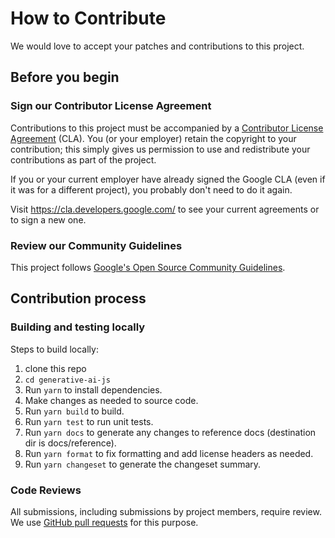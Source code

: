 # How to Contribute

We would love to accept your patches and contributions to this project.

## Before you begin

### Sign our Contributor License Agreement

Contributions to this project must be accompanied by a
[Contributor License Agreement](https://cla.developers.google.com/about) (CLA).
You (or your employer) retain the copyright to your contribution; this simply
gives us permission to use and redistribute your contributions as part of the
project.

If you or your current employer have already signed the Google CLA (even if it
was for a different project), you probably don't need to do it again.

Visit <https://cla.developers.google.com/> to see your current agreements or to
sign a new one.

### Review our Community Guidelines

This project follows [Google's Open Source Community
Guidelines](https://opensource.google/conduct/).

## Contribution process

### Building and testing locally

Steps to build locally:

1. clone this repo
1. `cd generative-ai-js`
1. Run `yarn` to install dependencies.
1. Make changes as needed to source code.
1. Run `yarn build` to build.
1. Run `yarn test` to run unit tests.
1. Run `yarn docs` to generate any changes to reference docs (destination dir is docs/reference).
1. Run `yarn format` to fix formatting and add license headers as needed.
1. Run `yarn changeset` to generate the changeset summary.

### Code Reviews

All submissions, including submissions by project members, require review. We
use [GitHub pull requests](https://docs.github.com/articles/about-pull-requests)
for this purpose.
